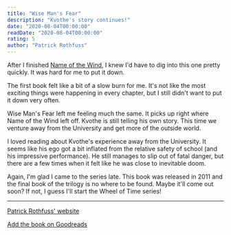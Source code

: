 ```yaml
---
title: "Wise Man's Fear"
description: "Kvothe's story continues!"
date: "2020-08-04T00:00:00"
readDate: "2020-08-04T00:00:00"
rating: 5
author: "Patrick Rothfuss"
---
```


After I finished [Name of the Wind](/books/name-of-the-wind), I knew I'd have to dig into this one pretty quickly. It was hard for me to put it down.

The first book felt like a bit of a slow burn for me. It's not like the most exciting things were happening in every chapter, but I still didn't want to put it down very often.

Wise Man's Fear left me feeling much the same. It picks up right where Name of the Wind left off. Kvothe is still telling his own story. This time we venture away from the University and get more of the outside world.

I loved reading about Kvothe's experience away from the University. It seems like his ego got a bit inflated from the relative safety of school (and his impressive performance). He still manages to slip out of fatal danger, but there are a few times when it felt like he was close to inevitable doom.

Again, I'm glad I came to the series late. This book was released in 2011 and the final book of the trilogy is no where to be found. Maybe it'll come out soon? If not, I guess I'll start the Wheel of Time series!

---

[Patrick Rothfuss' website](https://www.patrickrothfuss.com)

[Add the book on Goodreads](https://www.goodreads.com/book/show/186074.The_Name_of_the_Wind)